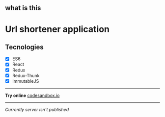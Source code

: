 ## what is this
 # Url shortener application


## Tecnologies
- [x] ES6
- [x] React
- [x] Redux
- [x] Redux-Thunk
- [x] ImmutableJS

---
**Try online**
[codesandbox.io](https://codesandbox.io/s/github/epavanello/magic-urls-client)

---

*Currently server isn't published*